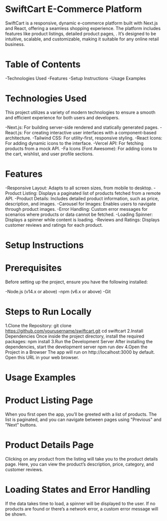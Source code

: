 # SwiftCart E-Commerce Platform

SwiftCart is a responsive, dynamic e-commerce platform built with Next.js and React, offering a seamless shopping experience. The platform includes features like product listings, detailed product pages, . It’s designed to be intuitive, scalable, and customizable, making it suitable for any online retail business.

# Table of Contents
-Technologies Used
-Features
-Setup Instructions
-Usage Examples

# Technologies Used
This project utilizes a variety of modern technologies to ensure a smooth and efficient experience for both users and developers.

-Next.js: For building server-side rendered and statically generated pages.
-React.js: For creating interactive user interfaces with a component-based architecture.
-Tailwind CSS: For utility-first, responsive styling.
-React Icons: For adding dynamic icons to the interface.
-Vercel API: For fetching products from a mock API.
-Fa Icons (Font Awesome): For adding icons to the cart, wishlist, and user profile sections.

# Features
-Responsive Layout: Adapts to all screen sizes, from mobile to desktop.
-Product Listing: Displays a paginated list of products fetched from a remote API.
-Product Details: Includes detailed product information, such as price, description, and images.
-Carousel for Images: Enables users to navigate through product images.
-Error Handling: Custom error messages for scenarios where products or data cannot be fetched.
-Loading Spinner: Displays a spinner while content is loading.
-Reviews and Ratings: Displays customer reviews and ratings for each product.

# Setup Instructions
# Prerequisites
Before setting up the project, ensure you have the following installed:

-Node.js (v14.x or above)
-npm (v6.x or above)
-Git

# Steps to Run Locally
1.Clone the Repository:
  git clone https://github.com/yourusername/swiftcart.git
  cd swiftcart
2.Install Dependencies Once inside the project directory, install the required packages:
  npm install
3.Run the Development Server After installing the dependencies, start the development server
  npm run dev
4.Open the Project in a Browser The app will run on http://localhost:3000 by default. Open this 
  URL in your web browser.

# Usage Examples


# Product Listing Page
  When you first open the app, you’ll be greeted with a list of products. The list is 
  paginated, and you can navigate between pages using "Previous" and "Next" buttons.
  
# Product Details Page
  Clicking on any product from the listing will take you to the product details page. Here, you 
  can view the product’s description, price, category, and customer reviews.

# Loading States and Error Handling
  If the data takes time to load, a spinner will be displayed to the user. If no products are 
  found or there’s a network error, a custom error message will be shown.
